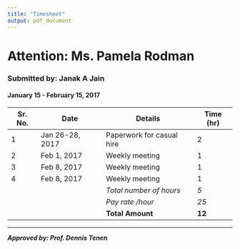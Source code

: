 ```yaml
---
title: "Timesheet"
output: pdf_document
---
```



# Attention: Ms. Pamela Rodman
  
### Submitted by: Janak A Jain  
  
#### January 15 - February 15, 2017
 
  

| Sr. No. | Date               |     Details                     |   Time (hr)   |
|---------|--------------------|---------------------------------|---------------|
|    1    |  Jan 26-28, 2017   |  Paperwork for casual hire      |      2        |
|    2    |  Feb 1, 2017       |  Weekly meeting                 |      1        |
|    3    |  Feb 8, 2017       |  Weekly meeting                 |      1        |
|    4    |  Feb 8, 2017       |  Weekly meeting                 |      1        |
|         |                    |  *Total number of hours*        |      *5*      |
|         |                    |  *Pay rate /hour*               |      *25*     |
|         |                    |           **Total Amount**      |      **12**   |
  
  

----------
  
**_Approved by: Prof. Dennis Tenen_**